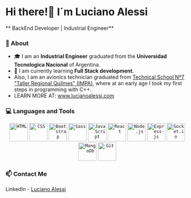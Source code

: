 # Hi there!👋 I´m Luciano Alessi

** BackEnd Developer | Industrial Engineer**

### 🚀 About

- 🎓 I am an **Industrial Engineer** graduated from the **Universidad Tecnologica Nacional** of Argentina.
- 🌱 I am currently learning **Full Stack development**.
- Also, I am an avionics technician graduated from <a href= "https://www.impatrq.com/">Technical School Nº7 "Taller Regional Quilmes" (IMPA)</a>, where at an early age I took my first steps in programming with C++.
- LEARN MORE AT: www.lucianoalessi.com
### 💻 Languages and Tools 
  
   <div align="center">
    	<code><img height="50" src="https://user-images.githubusercontent.com/25181517/192158954-f88b5814-d510-4564-b285-dff7d6400dad.png" alt="HTML" title="HTML"/></code>
    	<code><img height="50" src="https://user-images.githubusercontent.com/25181517/183898674-75a4a1b1-f960-4ea9-abcb-637170a00a75.png" alt="CSS" title="CSS"/></code>
     <code><img height="50" src="https://github.com/lucianoalessi/lucianoalessi/assets/115379121/0a4f8232-ad26-4907-bb78-31d4c511cb0a" alt="Bootstrap" title="Bootstrap"/></code>
     <code><img height="50" src="https://github.com/lucianoalessi/lucianoalessi/assets/115379121/d1accd65-9e84-40e8-8e95-e79321997cd9" alt="Sass" title="Sass"/></code>
    	<code><img height="50" src="https://user-images.githubusercontent.com/25181517/117447155-6a868a00-af3d-11eb-9cfe-245df15c9f3f.png" alt="JavaScript" title="JavaScript"/></code>
    	<code><img height="50" src="https://user-images.githubusercontent.com/25181517/183897015-94a058a6-b86e-4e42-a37f-bf92061753e5.png" alt="React" title="React"/></code>
    	<code><img height="50" src="https://user-images.githubusercontent.com/25181517/183568594-85e280a7-0d7e-4d1a-9028-c8c2209e073c.png" alt="Node.js" title="Node.js"/></code>
      <code><img height="50" src="https://github.com/lucianoalessi/lucianoalessi/assets/115379121/a161b402-4aa2-45b5-9b12-669caa679461" alt="Express-js" title="Express-js"/></code>
      <code><img height="50" src="https://github.com/lucianoalessi/lucianoalessi/assets/115379121/189e108c-caca-4723-bcc3-6caaff91c975" alt="Socket.io" title="Socket.io"/></code>
      <code><img height="50" src="https://github.com/lucianoalessi/lucianoalessi/assets/115379121/148e8775-539c-47bc-aad8-daba0596c728" alt="MongoDb" title="MongoDb"/></code>
    	<code><img height="50" src="https://user-images.githubusercontent.com/25181517/192108372-f71d70ac-7ae6-4c0d-8395-51d8870c2ef0.png" alt="Git" title="Git"/></code>
   </div>
 
### 📫 Contact Me

LinkedIn - [Luciano Alessi](https://www.linkedin.com/in/lucianoalessi/)



<!--
**lucianoalessi/lucianoalessi** is a ✨ _special_ ✨ repository because its `README.md` (this file) appears on your GitHub profile.

Here are some ideas to get you started:

- 🔭 I’m currently working on ...
- 🌱 I’m currently learning ...
- 👯 I’m looking to collaborate on ...
- 🤔 I’m looking for help with ...
- 💬 Ask me about ...
- 📫 How to reach me: ...
- 😄 Pronouns: ...
- ⚡ Fun fact: ...
-->
